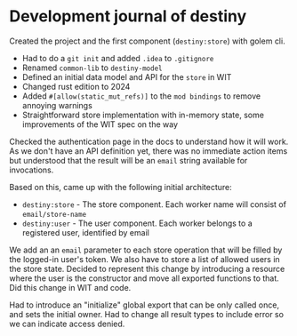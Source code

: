 # Development journal of destiny

Created the project and the first component (`destiny:store`) with golem cli.

- Had to do a `git init` and added `.idea` to `.gitignore`
- Renamed `common-lib` to `destiny-model` 
- Defined an initial data model and API for the `store` in WIT
- Changed rust edition to 2024
- Added `#[allow(static_mut_refs)]` to the `mod bindings` to remove annoying warnings
- Straightforward store implementation with in-memory state, some improvements of the WIT spec on the way

Checked the authentication page in the docs to understand how it will work. As we don't have an API definition yet, there was no immediate action items but understood that the result will be an `email` string available for invocations.

Based on this, came up with the following initial architecture:

- `destiny:store` - The store component. Each worker name will consist of `email/store-name` 
- `destiny:user` - The user component. Each worker belongs to a registered user, identified by email

We add an an `email` parameter to each store operation that will be filled by the logged-in user's token. We also have to store a list of allowed users in the store state.
Decided to represent this change by introducing a resource where the user is the constructor and move all exported functions to that. Did this change in WIT and code.

Had to introduce an "initialize" global export that can be only called once, and sets the initial owner.
Had to change all result types to include error so we can indicate access denied.
